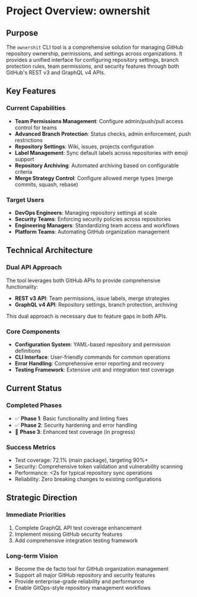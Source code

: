 # Project Overview: ownershit

## Purpose

The `ownershit` CLI tool is a comprehensive solution for managing GitHub repository ownership, permissions, and settings across organizations. It provides a unified interface for configuring repository settings, branch protection rules, team permissions, and security features through both GitHub's REST v3 and GraphQL v4 APIs.

## Key Features

### Current Capabilities

- **Team Permissions Management**: Configure admin/push/pull access control for teams
- **Advanced Branch Protection**: Status checks, admin enforcement, push restrictions
- **Repository Settings**: Wiki, issues, projects configuration
- **Label Management**: Sync default labels across repositories with emoji support
- **Repository Archiving**: Automated archiving based on configurable criteria
- **Merge Strategy Control**: Configure allowed merge types (merge commits, squash, rebase)

### Target Users

- **DevOps Engineers**: Managing repository settings at scale
- **Security Teams**: Enforcing security policies across repositories
- **Engineering Managers**: Standardizing team access and workflows
- **Platform Teams**: Automating GitHub organization management

## Technical Architecture

### Dual API Approach

The tool leverages both GitHub APIs to provide comprehensive functionality:

- **REST v3 API**: Team permissions, issue labels, merge strategies
- **GraphQL v4 API**: Repository settings, branch protection, archiving

This dual approach is necessary due to feature gaps in both APIs.

### Core Components

- **Configuration System**: YAML-based repository and permission definitions
- **CLI Interface**: User-friendly commands for common operations
- **Error Handling**: Comprehensive error reporting and recovery
- **Testing Framework**: Extensive unit and integration test coverage

## Current Status

### Completed Phases

- ✅ **Phase 1**: Basic functionality and linting fixes
- ✅ **Phase 2**: Security hardening and error handling
- 🔄 **Phase 3**: Enhanced test coverage (in progress)

### Success Metrics

- Test coverage: 72.1% (main package), targeting 90%+
- Security: Comprehensive token validation and vulnerability scanning
- Performance: \<2s for typical repository sync operations
- Reliability: Zero breaking changes to existing configurations

## Strategic Direction

### Immediate Priorities

1. Complete GraphQL API test coverage enhancement
1. Implement missing GitHub security features
1. Add comprehensive integration testing framework

### Long-term Vision

- Become the de facto tool for GitHub organization management
- Support all major GitHub repository and security features
- Provide enterprise-grade reliability and performance
- Enable GitOps-style repository management workflows
